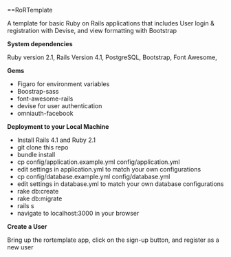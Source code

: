 ==RoRTemplate

A template for basic Ruby on Rails applications that includes User login & registration
with Devise, and view formatting with Bootstrap

**System dependencies**

Ruby version 2.1, Rails Version 4.1, PostgreSQL, Bootstrap, Font Awesome,

**Gems**
* Figaro for environment variables
* Boostrap-sass
* font-awesome-rails
* devise for user authentication
* omniauth-facebook

**Deployment to your Local Machine**

* Install Rails 4.1 and Ruby 2.1
* git clone this repo
* bundle install
* cp config/application.example.yml config/application.yml
* edit settings in application.yml to match your own configurations
* cp config/database.example.yml config/database.yml
* edit settings in database.yml to match your own database configurations
* rake db:create
* rake db:migrate
* rails s
* navigate to localhost:3000 in your browser


**Create a User**

Bring up the rortemplate app, click on the sign-up button, and register as a new user
